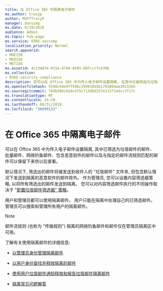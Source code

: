 ```yaml
---
title: 在 Office 365 中隔离电子邮件
ms.author: tracyp
author: MSFTTracyP
manager: dansimp
ms.date: 6/29/2018
audience: Admin
ms.topic: hub-page
ms.service: O365-seccomp
localization_priority: Normal
search.appverid:
- MOE150
- MED150
- MET150
ms.assetid: 4c234874-015e-4768-8495-98fcccfc639b
ms.collection:
- M365-security-compliance
description: 您可以在 Office 365 中为传入电子邮件设置隔离, 在其中已被筛选为垃圾邮件、批量、网络钓鱼邮件和恶意软件的传入电子邮件可以保留下来供以后查看。
ms.openlocfilehash: 5590c9de9ff596c359910b5b1793004ae1913365
ms.sourcegitcommit: 769b506c828c475c713dbb337e115714dcc7f17c
ms.translationtype: MT
ms.contentlocale: zh-CN
ms.lasthandoff: 08/31/2019
ms.locfileid: "36699133"
---
```

# <a name="quarantine-email-messages-in-office-365"></a>在 Office 365 中隔离电子邮件

可以在 Office 365 中为传入电子邮件设置隔离, 其中已筛选为垃圾邮件的邮件、批量邮件、网络钓鱼邮件、包含恶意软件的邮件以及与指定的邮件流规则匹配的邮件可以保留下来供以后查看。
  
默认情况下, 筛选出的邮件将被发送到收件人的 "垃圾邮件" 文件夹, 但包含默认情况下发送到隔离的恶意软件的邮件除外。 作为管理员, 您可以设置内容筛选器策略, 以将所有筛选出的邮件发送到隔离。 您可以对内容筛选邮件执行的不同操作取决于 "[配置垃圾邮件筛选器" 策略](configure-your-spam-filter-policies.md)。
  
用户和管理员都可以使用隔离邮件。 用户只能在隔离中处理自己的已筛选邮件。 管理员可以搜索和管理所有用户的隔离邮件。

> [!NOTE]
> 邮件流规则 (也称为 "传输规则") 隔离的网络钓鱼邮件和邮件仅在管理员隔离区中可用。
  
了解有关使用隔离邮件的详细信息:
  
- [以管理员身份管理隔离邮件](manage-quarantined-messages-and-files.md)

- [以用户身份查找并释放隔离的邮件](find-and-release-quarantined-messages-as-a-user.md)

- [使用用户垃圾邮件通知释放和报告垃圾邮件隔离邮件](use-spam-notifications-to-release-and-report-quarantined-messages.md)

- [隔离常见问题解答](quarantine-faq.md)
